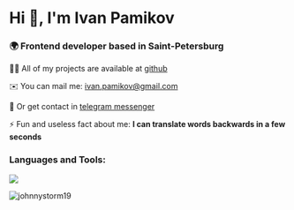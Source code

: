 <h1 align="left">Hi 👋, I'm Ivan Pamikov</h1>
<h3 align="left">🌍 Frontend developer based in Saint-Petersburg</h3>

👨‍💻 All of my projects are available at [github](https://github.com/JohnnyStorm19)

✉️ You can mail me: ivan.pamikov@gmail.com 

📱 Or get contact in [telegram messenger](https://t.me/johnnyStorm19) 

⚡ Fun and useless fact about me: **I can translate words backwards in a few seconds**

<h3 align="left">Languages and Tools:</h3>
<p align="left">
  <a href="https://skillicons.dev">
    <img src="https://skillicons.dev/icons?i=js,ts,react,redux,vite,tailwind,html,css,sass,jest,nodejs,express,postman,webpack,figma" />
  </a>
</p>

<p><img align="center" src="https://github-readme-stats.vercel.app/api/top-langs?username=johnnystorm19&show_icons=true&locale=en&layout=compact" alt="johnnystorm19" /></p>
